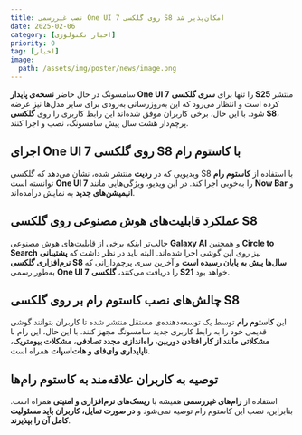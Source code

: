 ```yaml
---
title: نصب غیررسمی One UI 7 روی گلکسی S8 امکان‌پذیر شد  
date: 2025-02-06
category: [اخبار تکنولوژی]
priority: 0
tag: [اخبار]
image:
  path: /assets/img/poster/news/image.png
---
```


سامسونگ در حال حاضر **نسخه‌ی پایدار One UI 7** را تنها برای **سری گلکسی S25** منتشر کرده است و انتظار می‌رود که این به‌روزرسانی به‌زودی برای سایر مدل‌ها نیز عرضه شود. با این حال، برخی کاربران موفق شده‌اند این رابط کاربری را روی **گلکسی S8**، پرچم‌دار هشت سال پیش سامسونگ، نصب و اجرا کنند.  

## اجرای One UI 7 روی گلکسی S8 با کاستوم رام  

ویدیویی که در **ردیت** منتشر شده، نشان می‌دهد که گلکسی S8 با استفاده از **کاستوم رام** توانسته است **One UI 7** را به‌خوبی اجرا کند. در این ویدیو، ویژگی‌هایی مانند **Now Bar** و **انیمیشن‌های جدید** به نمایش درآمده‌اند.  

## عملکرد قابلیت‌های هوش مصنوعی روی گلکسی S8  

جالب‌تر اینکه برخی از قابلیت‌های هوش مصنوعی **Galaxy AI** و همچنین **Circle to Search** نیز روی این گوشی اجرا شده‌اند. البته باید در نظر داشت که **پشتیبانی نرم‌افزاری گلکسی S8 سال‌ها پیش به پایان رسیده است** و آخرین سری پرچم‌دارانی که به‌طور رسمی **One UI 7** را دریافت می‌کنند، **گلکسی S21** خواهد بود.  

## چالش‌های نصب کاستوم رام بر روی گلکسی S8  

این **کاستوم رام** توسط یک توسعه‌دهنده‌ی مستقل منتشر شده تا کاربران بتوانند گوشی قدیمی خود را به رابط کاربری جدید سامسونگ مجهز کنند. با این حال، این رام با **مشکلاتی مانند از کار افتادن دوربین، راه‌اندازی مجدد تصادفی، مشکلات بیومتریک، ناپایداری وای‌فای و هات‌اسپات** همراه است.  

## توصیه به کاربران علاقه‌مند به کاستوم رام‌ها  

استفاده از **رام‌های غیررسمی** همیشه با **ریسک‌های نرم‌افزاری و امنیتی** همراه است. بنابراین، نصب این کاستوم رام توصیه نمی‌شود و **در صورت تمایل، کاربران باید مسئولیت کامل آن را بپذیرند**.